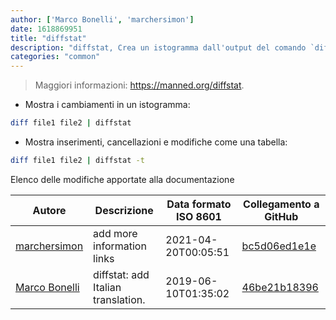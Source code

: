 ```yaml
---
author: ['Marco Bonelli', 'marchersimon']
date: 1618869951
title: "diffstat"
description: "diffstat, Crea un istogramma dall'output del comando `diff`."
categories: "common"
---
```

> Maggiori informazioni: <https://manned.org/diffstat>.

- Mostra i cambiamenti in un istogramma:

```bash
diff file1 file2 | diffstat
```

- Mostra inserimenti, cancellazioni e modifiche come una tabella:

```bash
diff file1 file2 | diffstat -t
```
Elenco delle modifiche apportate alla documentazione


Autore | Descrizione | Data formato ISO 8601 | Collegamento a GitHub
------|-----|-----|-----
[marchersimon](mailto:marchersimon@zohomail.eu) | add more information links | 2021-04-20T00:05:51 | [bc5d06ed1e1e](https://github.com/tldr-pages/tldr/commit/bc5d06ed1e1e112cfb368a38ae5918ef124cdc22)
[Marco Bonelli](mailto:mb5.marcob@gmail.com) | diffstat: add Italian translation. | 2019-06-10T01:35:02 | [46be21b18396](https://github.com/tldr-pages/tldr/commit/46be21b1839664f4e9409a0e4263cf57f0fd6be4)

